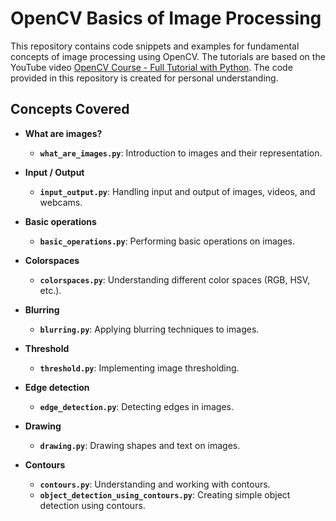 # OpenCV Basics of Image Processing

This repository contains code snippets and examples for fundamental concepts of image processing using OpenCV. The tutorials are based on the YouTube video [OpenCV Course - Full Tutorial with Python](https://www.youtube.com/watch?v=eDIj5LuIL4A&t=7769s). The code provided in this repository is created for personal understanding.

## Concepts Covered

- **What are images?**
  - **`what_are_images.py`**: Introduction to images and their representation.

- **Input / Output**
  - **`input_output.py`**: Handling input and output of images, videos, and webcams.

- **Basic operations**
  - **`basic_operations.py`**: Performing basic operations on images.

- **Colorspaces**
  - **`colorspaces.py`**: Understanding different color spaces (RGB, HSV, etc.).

- **Blurring**
  - **`blurring.py`**: Applying blurring techniques to images.

- **Threshold**
  - **`threshold.py`**: Implementing image thresholding.

- **Edge detection**
  - **`edge_detection.py`**: Detecting edges in images.

- **Drawing**
  - **`drawing.py`**: Drawing shapes and text on images.

- **Contours**
  - **`contours.py`**: Understanding and working with contours.
  - **`object_detection_using_contours.py`**: Creating simple object detection using contours.
